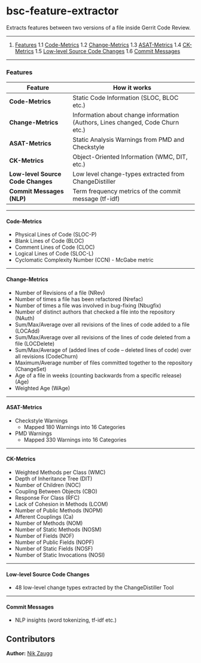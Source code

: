 # bsc-feature-extractor
Extracts features between two versions of a file inside Gerrit Code Review.

---
1. [Features](#features)
1.1 [Code-Metrics](#code-metrics)
1.2 [Change-Metrics](#change-metrics)
1.3 [ASAT-Metrics](#asat-metrics)
1.4 [CK-Metrics](#ck-metrics)
1.5 [Low-level Source Code Changes](#low-level-source-code-changes)
1.6 [Commit Messages](#commit-messages)
---

### Features 

Feature | How it works
---|---
**Code-Metrics** | Static Code Information (SLOC, BLOC etc.)
**Change-Metrics** | Information about change information (Authors, Lines changed, Code Churn etc.)
**ASAT-Metrics** | Static Analysis Warnings from PMD and Checkstyle
**CK-Metrics** | Object-Oriented Information (WMC, DIT, etc.)
**Low-level Source Code Changes** | Low level change-types extracted from ChangeDistiller
**Commit Messages (NLP)** | Term frequency metrics of the commit message (tf-idf)

---

#### Code-Metrics
* Physical Lines of Code (SLOC-P)
* Blank Lines of Code (BLOC)
* Comment Lines of Code (CLOC)
* Logical Lines of Code (SLOC-L)
* Cyclomatic Complexity Number (CCN) - McGabe metric
---

#### Change-Metrics
* Number of Revisions of a file (NRev)
* Number of times a file has been refactored (Nrefac)
* Number of times a file was involved in bug-fixing (Nbugfix)
* Number of distinct authors that checked a file into the repository (NAuth)
* Sum/Max/Average over all revisions of the lines of code added to a file (LOCAdd)
* Sum/Max/Average over all revisions of the lines of code deleted from a file (LOCDelete)
* Sum/Max/Average of (added lines of code – deleted lines of code) over all revisions (CodeChurn)
* Maximum/Average number of files committed together to the repository (ChangeSet)
* Age of a file in weeks (counting backwards from a specific release) (Age)
* Weighted Age (WAge)
---

#### ASAT-Metrics 
* Checkstyle Warnings
    * Mapped 180 Warnings into 16 Categories
* PMD Warnings
    * Mapped 330 Warnings into 16 Categories
---

#### CK-Metrics
* Weighted Methods per Class (WMC)
* Depth of Inheritance Tree (DIT)
* Number of Children (NOC)
* Coupling Between Objects (CBO)
* Response For Class (RFC)
* Lack of Cohesion in Methods (LCOM)
* Number of Public Methods (NOPM)
* Afferent Couplings (Ca)
* Number of Methods (NOM)
* Number of Static Methods (NOSM)
* Number of Fields (NOF)
* Number of Public Fields (NOPF)
* Number of Static Fields (NOSF)
* Number of Static Invocations (NOSI)
---

#### Low-level Source Code Changes
* 48 low-level change types extracted by the ChangeDistiller Tool
---

#### Commit Messages
* NLP insights (word tokenizing, tf-idf etc.)

## Contributors
**Author:** [Nik Zaugg](https://github.com/nikzaugg)